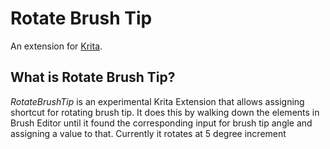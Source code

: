 # Rotate Brush Tip

An extension for [Krita](https://krita.org).


## What is Rotate Brush Tip? 
 
*RotateBrushTip* is an experimental Krita Extension that allows assigning shortcut for rotating brush tip. 
It does this by walking down the elements in Brush Editor until it found the corresponding input for brush tip angle and assigning a value to that. 
Currently it rotates at 5 degree increment
